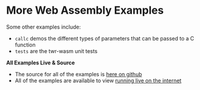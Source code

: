 <h1>More Web Assembly Examples</h1>

Some other examples include:

- `callc` demos the different types of parameters that can be passed to a C function
- `tests` are the twr-wasm unit tests


**All Examples Live & Source**

- The source for all of the examples is [here on github](https://github.com/twiddlingbits/twr-wasm/tree/main/examples)
- All of the examples are available to view [running live on the internet](/examples/dist/index.html)
